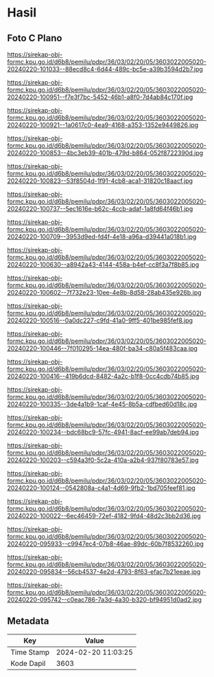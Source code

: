 # Hasil

## Foto C Plano

https://sirekap-obj-formc.kpu.go.id/d6b8/pemilu/pdpr/36/03/02/20/05/3603022005020-20240220-101033--88ecd8c4-6d44-489c-bc5e-a39b3594d2b7.jpg

https://sirekap-obj-formc.kpu.go.id/d6b8/pemilu/pdpr/36/03/02/20/05/3603022005020-20240220-100951--f7e3f7bc-5452-46b1-a8f0-7d4ab84c170f.jpg

https://sirekap-obj-formc.kpu.go.id/d6b8/pemilu/pdpr/36/03/02/20/05/3603022005020-20240220-100921--1a0617c0-4ea9-4168-a353-1352e9449826.jpg

https://sirekap-obj-formc.kpu.go.id/d6b8/pemilu/pdpr/36/03/02/20/05/3603022005020-20240220-100853--4bc3eb39-401b-479d-b864-052f8722390d.jpg

https://sirekap-obj-formc.kpu.go.id/d6b8/pemilu/pdpr/36/03/02/20/05/3603022005020-20240220-100823--53f8504d-1f91-4cb8-aca1-31820c18aacf.jpg

https://sirekap-obj-formc.kpu.go.id/d6b8/pemilu/pdpr/36/03/02/20/05/3603022005020-20240220-100737--5ec1616e-b62c-4ccb-adaf-1a8fd64f46b1.jpg

https://sirekap-obj-formc.kpu.go.id/d6b8/pemilu/pdpr/36/03/02/20/05/3603022005020-20240220-100709--3953d9ed-fd4f-4e18-a96a-d39441a018b1.jpg

https://sirekap-obj-formc.kpu.go.id/d6b8/pemilu/pdpr/36/03/02/20/05/3603022005020-20240220-100630--a8942a43-4144-458a-b4ef-cc8f3a7f8b85.jpg

https://sirekap-obj-formc.kpu.go.id/d6b8/pemilu/pdpr/36/03/02/20/05/3603022005020-20240220-100602--7f732e23-10ee-4e8b-8d58-28ab435e926b.jpg

https://sirekap-obj-formc.kpu.go.id/d6b8/pemilu/pdpr/36/03/02/20/05/3603022005020-20240220-100516--0a0dc227-c9fd-41a0-9ff5-401be985fef8.jpg

https://sirekap-obj-formc.kpu.go.id/d6b8/pemilu/pdpr/36/03/02/20/05/3603022005020-20240220-100446--7f010295-14ea-480f-ba34-c80a5f483caa.jpg

https://sirekap-obj-formc.kpu.go.id/d6b8/pemilu/pdpr/36/03/02/20/05/3603022005020-20240220-100416--419b6dcd-8482-4a2c-b1f8-0cc4cdb74b85.jpg

https://sirekap-obj-formc.kpu.go.id/d6b8/pemilu/pdpr/36/03/02/20/05/3603022005020-20240220-100335--3de4a1b9-1caf-4e45-8b5a-cdfbed60d18c.jpg

https://sirekap-obj-formc.kpu.go.id/d6b8/pemilu/pdpr/36/03/02/20/05/3603022005020-20240220-100234--bdc68bc9-57fc-4941-8acf-ee99ab7deb94.jpg

https://sirekap-obj-formc.kpu.go.id/d6b8/pemilu/pdpr/36/03/02/20/05/3603022005020-20240220-100203--c594a3f0-5c2a-410a-a2b4-937f80783e57.jpg

https://sirekap-obj-formc.kpu.go.id/d6b8/pemilu/pdpr/36/03/02/20/05/3603022005020-20240220-100124--0542808a-c4a1-4d69-9fb2-1bd705feef81.jpg

https://sirekap-obj-formc.kpu.go.id/d6b8/pemilu/pdpr/36/03/02/20/05/3603022005020-20240220-100022--6ec46459-72ef-4182-9fd4-48d2c3bb2d36.jpg

https://sirekap-obj-formc.kpu.go.id/d6b8/pemilu/pdpr/36/03/02/20/05/3603022005020-20240220-095933--c9947ec4-07b8-46ae-89dc-60b7f8532260.jpg

https://sirekap-obj-formc.kpu.go.id/d6b8/pemilu/pdpr/36/03/02/20/05/3603022005020-20240220-095834--56cb4537-4e2d-4793-8f63-efac7b21eeae.jpg

https://sirekap-obj-formc.kpu.go.id/d6b8/pemilu/pdpr/36/03/02/20/05/3603022005020-20240220-095742--c0eac786-7a3d-4a30-b320-bf94951d0ad2.jpg


## Metadata

| Key        | Value               |
| ---------- | ------------------- |
| Time Stamp | 2024-02-20 11:03:25 |
| Kode Dapil | 3603                |



